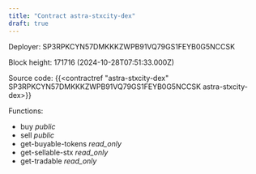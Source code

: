 ```yaml
---
title: "Contract astra-stxcity-dex"
draft: true
---
```

Deployer: SP3RPKCYN57DMKKKZWPB91VQ79GS1FEYB0G5NCCSK


 



Block height: 171716 (2024-10-28T07:51:33.000Z)

Source code: {{<contractref "astra-stxcity-dex" SP3RPKCYN57DMKKKZWPB91VQ79GS1FEYB0G5NCCSK astra-stxcity-dex>}}

Functions:

* buy _public_
* sell _public_
* get-buyable-tokens _read_only_
* get-sellable-stx _read_only_
* get-tradable _read_only_
